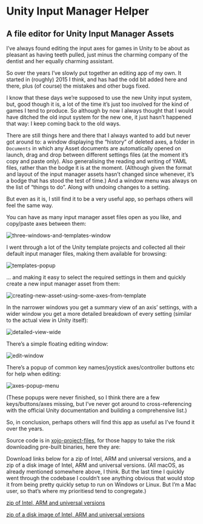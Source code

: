 # Unity Input Manager Helper 
## A file editor for Unity Input Manager Assets

I’ve always found editing the input axes for games in Unity to be about as pleasant as having teeth pulled, just minus the charming company of the dentist and her equally charming assistant.

So over the years I’ve slowly put together an editing app of my own. It started in (roughly) 2015 I think, and has had the odd bit added here and there, plus (of course) the mistakes and other bugs fixed.

I know that these days we’re supposed to use the new Unity input system, but, good though it is, a lot of the time it’s just too involved for the kind of games I tend to produce. So although by now I always thought that I would have ditched the old input system for the new one, it just hasn’t happened that way: I keep coming back to the old ways.

There are still things here and there that I always wanted to add but never got around to: a window displaying the “history” of deleted axes, a folder in `Documents` in which any Asset documents are automatically opened on launch, drag and drop between different settings files (at the moment it’s copy and paste only). Also generalising the reading and writing of YAML files, rather than the bodge it is at the moment. (Although given the format and layout of the input manager assets hasn’t changed since whenever, it’s a bodge that has stood the test of time.) And a window menu was always on the list of “things to do”. Along with undoing changes to a setting.

But even as it is, I still find it to be a very useful app, so perhaps others will feel the same way.

You can have as many input manager asset files open as you like, and copy/paste axes between them:

![three-windows-and-templates-window](https://github.com/user-attachments/assets/66b0041c-eac6-47b2-9f98-518fa1b29ff4)

I went through a lot of the Unity template projects and collected all their default input manager files, making them available for browsing:

![templates-popup](https://github.com/user-attachments/assets/37253609-554f-40fb-ba88-258e6cbc6439)

... and making it easy to select the required settings in them and quickly create a new input manager asset from them:

![creating-new-asset-using-some-axes-from-template](https://github.com/user-attachments/assets/ec706159-6584-444f-ae76-a4f74d3b7e3b)

In the narrower windows you get a summary view of an axis’ settings, with a wider window you get a more detailed breakdown of every setting (similar to the actual view in Unity itself):

![detailed-view-wide](https://github.com/user-attachments/assets/3aecc26e-48f7-43b9-9a4c-bde0de5d3af2)

There’s a simple floating editing window:

![edit-window](https://github.com/user-attachments/assets/7263e34d-284b-44ad-90ae-188bb7d08be6)

There’s a popup of common key names/joystick axes/controller buttons etc for help when editing:

![axes-popup-menu](https://github.com/user-attachments/assets/a0dd9b18-47fa-4fd5-8eb6-1b45eda01303)

(These popups were never finished, so I think there are a few keys/buttons/axes missing, but I’ve never got around to cross-referencing with the official Unity documentation and building a comprehensive list.)

So, in conclusion, perhaps others will find this app as useful as I’ve found it over the years.

Source code is in [xojo-project-files](/xojo-project-files), for those happy to take the risk downloading pre-built binaries, here they are:

Download links below for a zip of Intel, ARM and universal versions, and a zip of a disk image of Intel, ARM and universal versions. (All macOS, as already mentioned somewhere above, I think. But the last time I quickly went through the codebase I couldn’t see anything obvious that would stop it from being pretty quickly setup to run on Windows or Linux. But I’m a Mac user, so that’s where my prioritiesd tend to congregate.)

[zip of Intel, ARM and universal versions](https://www.dropbox.com/scl/fi/anw470px54ocj6tu36b9l/UnityInputManagerHelper.zip?rlkey=v3glmsai513tst4cexcf6rd0j&st=59k7g92r&dl=1)

[zip of a disk image of Intel, ARM and universal versions](https://www.dropbox.com/scl/fi/s33f4w8l7zgsa8h9ombn2/UnityInputManagerHelper.dmg.zip?rlkey=dtf27q0enuamswxuxdaaour03&st=b10jxqxk&dl=1)
